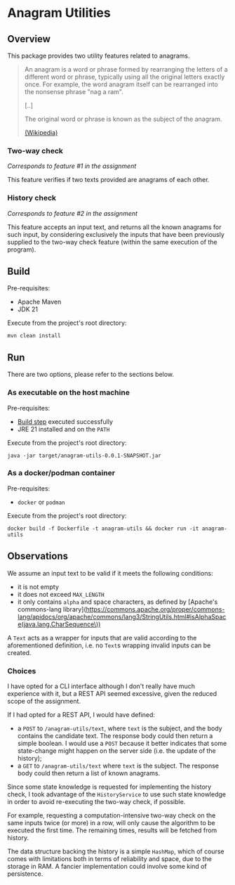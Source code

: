 # Anagram Utilities

## Overview

This package provides two utility features related to anagrams.

> An anagram is a word or phrase formed by rearranging the letters of a different word or phrase, typically using all
> the original letters exactly once. For example, the word anagram itself can be rearranged into the nonsense
> phrase "nag a ram".
>
> [..]
>
> The original word or phrase is known as the subject of the anagram.
>
> [(Wikipedia)](https://en.wikipedia.org/wiki/Anagram)

### Two-way check

_Corresponds to feature #1 in the assignment_

This feature verifies if two texts provided are anagrams of each other.

### History check

_Corresponds to feature #2 in the assignment_

This feature accepts an input text, and returns all the known anagrams for such input, by considering exclusively
the inputs that have been previously supplied to the two-way check feature (within the same execution of the program).

## Build

Pre-requisites:

- Apache Maven
- JDK 21

Execute from the project's root directory:

`mvn clean install`

## Run

There are two options, please refer to the sections below.

### As executable on the host machine

Pre-requisites:

- [Build step](#Build) executed successfully
- JRE 21 installed and on the `PATH`

Execute from the project's root directory:

`java -jar target/anagram-utils-0.0.1-SNAPSHOT.jar`

### As a docker/podman container

Pre-requisites:

- `docker` or `podman`

Execute from the project's root directory:

`docker build -f Dockerfile -t anagram-utils && docker run -it anagram-utils`

## Observations

We assume an input text to be valid if it meets the following conditions:

- it is not empty
- it does not exceed `MAX_LENGTH`
- it only contains `alpha` and space characters, as defined
  by [Apache's commons-lang library](https://commons.apache.org/proper/commons-lang/apidocs/org/apache/commons/lang3/StringUtils.html#isAlphaSpace(java.lang.CharSequence\))

A `Text` acts as a wrapper for inputs that are valid according to the aforementioned definition, i.e. no
`Text`s wrapping invalid inputs can be created.

### Choices

I have opted for a CLI interface although I don't really have much experience with it, but a REST API seemed
excessive, given the reduced scope of the assignment.

If I had opted for a REST API, I would have defined:

- a `POST` to `/anagram-utils/text`, where `text` is the subject, and the body contains the candidate text. The response
  body could then return a simple boolean. I would use a `POST` because it better indicates that some state-change might
  happen on the server side (i.e. the update of the history);
- a `GET` to `/anagram-utils/text` where `text` is the subject. The response body could then return a list of known
  anagrams.

Since some state knowledge is requested for implementing the history check, I took advantage of the `HistoryService`
to use such state knowledge in order to avoid re-executing the two-way check, if possible.

For example, requesting a computation-intensive two-way check on the same inputs twice (or more) in a row, will only
cause the algorithm to be executed the first time. The remaining times, results will be fetched from history.

The data structure backing the history is a simple `HashMap`, which of course comes with limitations both in terms
of reliability and space, due to the storage in RAM. A fancier implementation could involve some kind of persistence.

